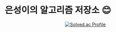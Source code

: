 # 은성이의 알고리즘 저장소 :blush:

<div align="center">
  
[![Solved.ac Profile](http://mazassumnida.wtf/api/v2/generate_badge?boj=jyjmjs2)](https://solved.ac/jyjmjs2/)
</div>

